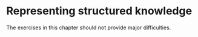 <!--H3: Section C.4-->
# Representing structured knowledge #

The exercises in this chapter should not provide major difficulties.
